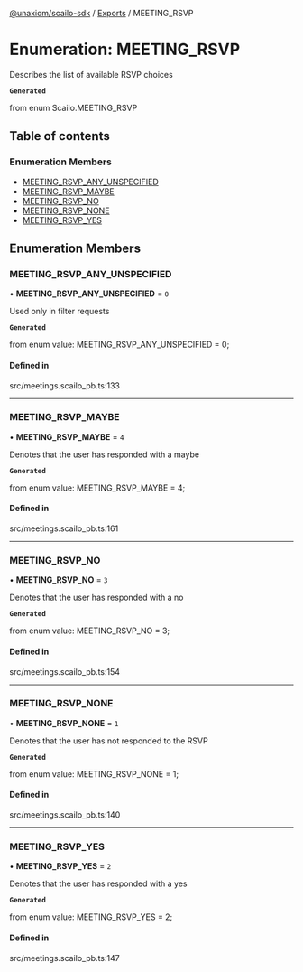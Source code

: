 [@unaxiom/scailo-sdk](../README.md) / [Exports](../modules.md) / MEETING\_RSVP

# Enumeration: MEETING\_RSVP

Describes the list of available RSVP choices

**`Generated`**

from enum Scailo.MEETING_RSVP

## Table of contents

### Enumeration Members

- [MEETING\_RSVP\_ANY\_UNSPECIFIED](MEETING_RSVP.md#meeting_rsvp_any_unspecified)
- [MEETING\_RSVP\_MAYBE](MEETING_RSVP.md#meeting_rsvp_maybe)
- [MEETING\_RSVP\_NO](MEETING_RSVP.md#meeting_rsvp_no)
- [MEETING\_RSVP\_NONE](MEETING_RSVP.md#meeting_rsvp_none)
- [MEETING\_RSVP\_YES](MEETING_RSVP.md#meeting_rsvp_yes)

## Enumeration Members

### MEETING\_RSVP\_ANY\_UNSPECIFIED

• **MEETING\_RSVP\_ANY\_UNSPECIFIED** = ``0``

Used only in filter requests

**`Generated`**

from enum value: MEETING_RSVP_ANY_UNSPECIFIED = 0;

#### Defined in

src/meetings.scailo_pb.ts:133

___

### MEETING\_RSVP\_MAYBE

• **MEETING\_RSVP\_MAYBE** = ``4``

Denotes that the user has responded with a maybe

**`Generated`**

from enum value: MEETING_RSVP_MAYBE = 4;

#### Defined in

src/meetings.scailo_pb.ts:161

___

### MEETING\_RSVP\_NO

• **MEETING\_RSVP\_NO** = ``3``

Denotes that the user has responded with a no

**`Generated`**

from enum value: MEETING_RSVP_NO = 3;

#### Defined in

src/meetings.scailo_pb.ts:154

___

### MEETING\_RSVP\_NONE

• **MEETING\_RSVP\_NONE** = ``1``

Denotes that the user has not responded to the RSVP

**`Generated`**

from enum value: MEETING_RSVP_NONE = 1;

#### Defined in

src/meetings.scailo_pb.ts:140

___

### MEETING\_RSVP\_YES

• **MEETING\_RSVP\_YES** = ``2``

Denotes that the user has responded with a yes

**`Generated`**

from enum value: MEETING_RSVP_YES = 2;

#### Defined in

src/meetings.scailo_pb.ts:147
